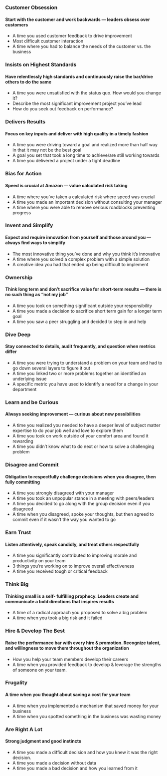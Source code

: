 ### Customer Obsession 
#### Start with the customer and work backwards — leaders obsess over customers

- A time you used customer feedback to drive improvement
- Most difficult customer interaction
- A time where you had to balance the needs of the customer vs. the business

### Insists on Highest Standards
#### Have relentlessly high standards and continuously raise the bar/drive others to do the same

- A time you were unsatisfied with the status quo. How would you change it?
- Describe the most significant improvement project you’ve lead
- How do you seek out feedback on performance?

### Delivers Results
#### Focus on key inputs and deliver with high quality in a timely fashion

- A time you were driving toward a goal and realized more than half way in that it may not be the best goal
- A goal you set that took a long time to achieve/are still working towards
- A time you delivered a project under a tight deadline

### Bias for Action
#### Speed is crucial at Amazon — value calculated risk taking

- A time where you’ve taken a calculated risk where speed was crucial
- A time you made an important decision without consulting your manager
- A time where you were able to remove serious roadblocks preventing progress

### Invent and Simplify
#### Expect and require innovation from yourself and those around you — always find ways to simplify

- The most innovative thing you’ve done and why you think it’s innovative
- A time where you solved a complex problem with a simple solution
- A creative idea you had that ended up being difficult to implement

### Ownership
#### Think long term and don’t sacrifice value for short-term results — there is no such thing as “not my job”

- A time you took on something significant outside your responsibility
- A time you made a decision to sacrifice short term gain for a longer term goal
- A time you saw a peer struggling and decided to step in and help

### Dive Deep
#### Stay connected to details, audit frequently, and question when metrics differ

- A time you were trying to understand a problem on your team and had to go down several layers to figure it out
- A time you linked two or more problems together an identified an underlying issue
- A specific metric you have used to identify a need for a change in your department

### Learn and be Curious
#### Always seeking improvement — curious about new possibilities

- A time you realized you needed to have a deeper level of subject matter expertise to do your job well and love to explore them
- A time you took on work outside of your comfort area and found it rewarding
- A time you didn’t know what to do next or how to solve a challenging problem

### Disagree and Commit
#### Obligation to respectfully challenge decisions when you disagree, then fully committing

 - A time you strongly disagreed with your manager
 - A time you took an unpopular stance in a meeting with peers/leaders
 - A time you decided to go along with the group decision even if you disagreed
 - A time when you disagreed, spoke your thoughts, but then agreed to commit even if it wasn’t the way you wanted to go

### Earn Trust
#### Listen attentively, speak candidly, and treat others respectfully

- A time you significantly contributed to improving morale and productivity on your team
- 3 things you’re working on to improve overall effectiveness
- A time you received tough or critical feedback

### Think Big
#### Thinking small is a self- fulfilling prophecy. Leaders create and communicate a bold directions that inspires results

- A time of a radical approach you proposed to solve a big problem
- A time when you took a big risk and it failed

### Hire & Develop The Best
#### Raise the performance bar with every hire & promotion. Recognize talent, and willingness to move them throughout the organization

- How you help your team members develop their careers
- A time when you provided feedback to develop & leverage the strengths of someone on your team.

### Frugality
#### A time when you thought about saving a cost for your team

- A time when you implemented a mechanism that saved money for your business
- A time when you spotted something in the business was wasting money

### Are Right A Lot
#### Strong judgment and good instincts

- A time you made a difficult decision and how you knew it was the right decision.
- A time you made a decision without data
- A time you made a bad decision and how you learned from it
